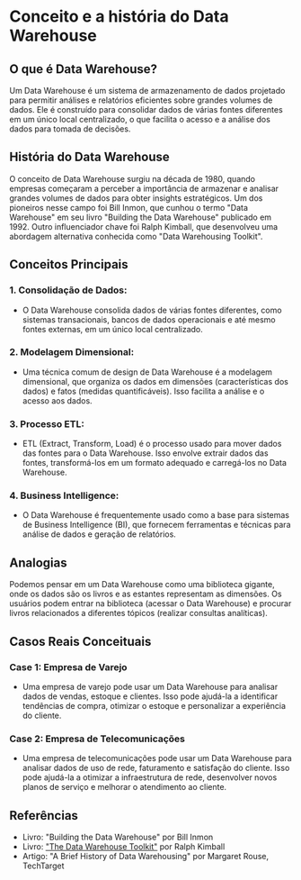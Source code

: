 # Conceito e a história do Data Warehouse


## O que é Data Warehouse?

Um Data Warehouse é um sistema de armazenamento de dados projetado para permitir análises e relatórios eficientes sobre grandes volumes de dados. Ele é construído para consolidar dados de várias fontes diferentes em um único local centralizado, o que facilita o acesso e a análise dos dados para tomada de decisões.

## História do Data Warehouse

O conceito de Data Warehouse surgiu na década de 1980, quando empresas começaram a perceber a importância de armazenar e analisar grandes volumes de dados para obter insights estratégicos. Um dos pioneiros nesse campo foi Bill Inmon, que cunhou o termo "Data Warehouse" em seu livro "Building the Data Warehouse" publicado em 1992. Outro influenciador chave foi Ralph Kimball, que desenvolveu uma abordagem alternativa conhecida como "Data Warehousing Toolkit".

## Conceitos Principais

### 1. Consolidação de Dados:
   - O Data Warehouse consolida dados de várias fontes diferentes, como sistemas transacionais, bancos de dados operacionais e até mesmo fontes externas, em um único local centralizado.

### 2. Modelagem Dimensional:
   - Uma técnica comum de design de Data Warehouse é a modelagem dimensional, que organiza os dados em dimensões (características dos dados) e fatos (medidas quantificáveis). Isso facilita a análise e o acesso aos dados.

### 3. Processo ETL:
   - ETL (Extract, Transform, Load) é o processo usado para mover dados das fontes para o Data Warehouse. Isso envolve extrair dados das fontes, transformá-los em um formato adequado e carregá-los no Data Warehouse.

### 4. Business Intelligence:
   - O Data Warehouse é frequentemente usado como a base para sistemas de Business Intelligence (BI), que fornecem ferramentas e técnicas para análise de dados e geração de relatórios.

## Analogias

Podemos pensar em um Data Warehouse como uma biblioteca gigante, onde os dados são os livros e as estantes representam as dimensões. Os usuários podem entrar na biblioteca (acessar o Data Warehouse) e procurar livros relacionados a diferentes tópicos (realizar consultas analíticas).

## Casos Reais Conceituais

### Case 1: Empresa de Varejo
   - Uma empresa de varejo pode usar um Data Warehouse para analisar dados de vendas, estoque e clientes. Isso pode ajudá-la a identificar tendências de compra, otimizar o estoque e personalizar a experiência do cliente.

### Case 2: Empresa de Telecomunicações
   - Uma empresa de telecomunicações pode usar um Data Warehouse para analisar dados de uso de rede, faturamento e satisfação do cliente. Isso pode ajudá-la a otimizar a infraestrutura de rede, desenvolver novos planos de serviço e melhorar o atendimento ao cliente.

## Referências

- Livro: "Building the Data Warehouse" por Bill Inmon
- Livro: ["The Data Warehouse Toolkit"](./doc/The_Data_Warehouse_Toolkit.pdf) por Ralph Kimball
- Artigo: "A Brief History of Data Warehousing" por Margaret Rouse, TechTarget

